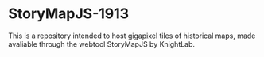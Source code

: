 # StoryMapJS-1913
This is a repository intended to host gigapixel tiles of historical maps, made avaliable through the webtool StoryMapJS by KnightLab.
